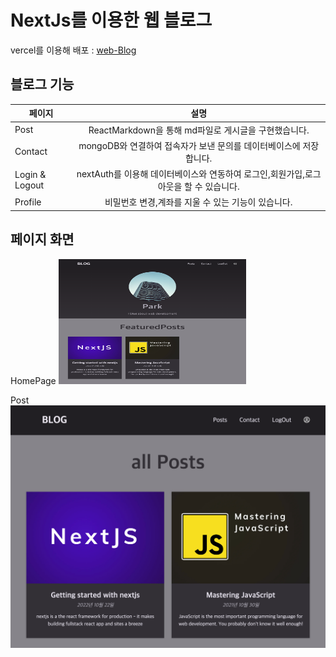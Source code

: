 # NextJs를 이용한 웹 블로그

vercel를 이용해 배포 : [web-Blog](https://web-blog-sigma.vercel.app/)

## 블로그 기능

| 페이지         |                                         설명                                         |
| -------------- | :----------------------------------------------------------------------------------: |
| Post           |                 ReactMarkdown을 통해 md파일로 게시글을 구현했습니다.                 |
| Contact        |          mongoDB와 연결하여 접속자가 보낸 문의를 데이터베이스에 저장합니다.          |
| Login & Logout | nextAuth를 이용해 데이터베이스와 연동하여 로그인,회원가입,로그아웃을 할 수 있습니다. |
| Profile        |                  비밀번호 변경,계좌를 지울 수 있는 기능이 있습니다.                  |

## 페이지 화면

HomePage
<img height='200' width='300' src='/rd-image/home-page.png' alt='homepage'>

Post
![post](rd-image/posts.png)
